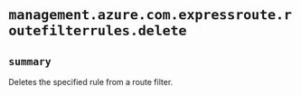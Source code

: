 # `management.azure.com.expressroute.routefilterrules.delete`

## `summary`
Deletes the specified rule from a route filter.


